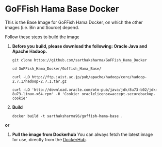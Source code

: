# GoFFish Hama Base Docker

This is the Base Image for GoFFish Hama Docker, on which the other images (i.e. Bin and Source) depend. 

Follow these steps to build the image

1. **Before you build, please download the following: Oracle Java and Apache Hadoop.**
    
    ```
    git clone https://github.com/sarthaksharma/GoFFish_Hama_Docker
    
    cd GoFFish_Hama_Docker/Goffish_Hama_Base/
    
    curl -LO http://ftp.jaist.ac.jp/pub/apache/hadoop/core/hadoop-2.7.1/hadoop-2.7.1.tar.gz
    
    curl -LO 'http://download.oracle.com/otn-pub/java/jdk/8u73-b02/jdk-8u73-linux-x64.rpm' -H 'Cookie: oraclelicense=accept-securebackup-cookie'

    ```

2. **Build**

    ```
    docker build -t sarthaksharma96/goffish-hama-base .
    
    ```


**or**



1. **Pull the image from Dockerhub**
    You can always fetch the latest image for use, directly from the [DockerHub](https://hub.docker.com/r/sarthaksharma96/goffish-hama-base/).


